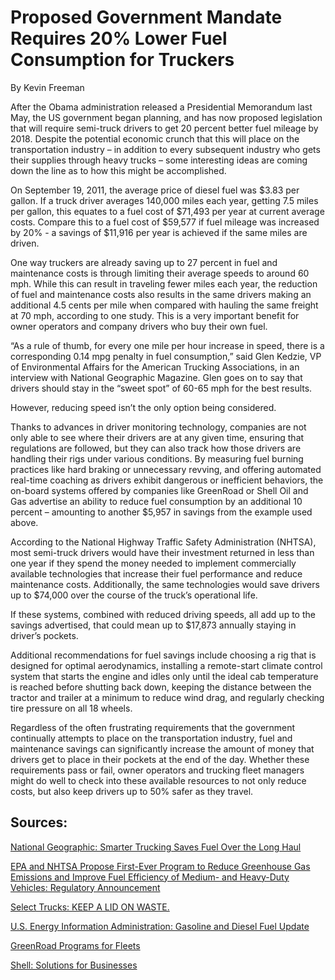 # Proposed Government Mandate Requires 20% Lower Fuel Consumption for Truckers 

By Kevin Freeman

After the Obama administration released a Presidential Memorandum last May, the US government began planning, and has now proposed legislation that will require semi-truck drivers to get 20 percent better fuel mileage by 2018. Despite the potential economic crunch that this will place on the transportation industry – in addition to every subsequent industry who gets their supplies through heavy trucks – some interesting ideas are coming down the line as to how this might be accomplished.

On September 19, 2011, the average price of diesel fuel was $3.83 per gallon. If a truck driver averages 140,000 miles each year, getting 7.5 miles per gallon, this equates to a fuel cost of $71,493 per year at current average costs. Compare this to a fuel cost of $59,577 if fuel mileage was increased by 20% - a savings of $11,916 per year is achieved if the same miles are driven. 

One way truckers are already saving up to 27 percent in fuel and maintenance costs is through limiting their average speeds to around 60 mph. While this can result in traveling fewer miles each year, the reduction of fuel and maintenance costs also results in the same drivers making an additional 4.5 cents per mile when compared with hauling the same freight at 70 mph, according to one study. This is a very important benefit for owner operators and company drivers who buy their own fuel.  

“As a rule of thumb, for every one mile per hour increase in speed, there is a corresponding 0.14 mpg penalty in fuel consumption,” said Glen Kedzie, VP of Environmental Affairs for the American Trucking Associations, in an interview with National Geographic Magazine. Glen goes on to say that drivers should stay in the “sweet spot” of 60-65 mph for the best results. 

However, reducing speed isn’t the only option being considered. 

Thanks to advances in driver monitoring technology, companies are not only able to see where their drivers are at any given time, ensuring that regulations are followed, but they can also track how those drivers are handling their rigs under various conditions. By measuring fuel burning practices like hard braking or unnecessary revving, and offering automated real-time coaching as drivers exhibit dangerous or inefficient behaviors, the on-board systems offered by companies like GreenRoad or Shell Oil and Gas advertise an ability to reduce fuel consumption by an additional 10 percent – amounting to another $5,957 in savings from the example used above. 

According to the National Highway Traffic Safety Administration (NHTSA), most semi-truck drivers would have their investment returned in less than one year if they spend the money needed to implement commercially available technologies that increase their fuel performance and reduce maintenance costs. Additionally, the same technologies would save drivers up to $74,000 over the course of the truck’s operational life. 

If these systems, combined with reduced driving speeds, all add up to the savings advertised, that could mean up to $17,873 annually staying in driver’s pockets. 

Additional recommendations for fuel savings include choosing a rig that is designed for optimal aerodynamics, installing a remote-start climate control system that starts the engine and idles only until the ideal cab temperature is reached before shutting back down, keeping the distance between the tractor and trailer at a minimum to reduce wind drag, and regularly checking tire pressure on all 18 wheels.

Regardless of the often frustrating requirements that the government continually attempts to place on the transportation industry, fuel and maintenance savings can significantly increase the amount of money that drivers get to place in their pockets at the end of the day. Whether these requirements pass or fail, owner operators and trucking fleet managers might do well to check into these available resources to not only reduce costs, but also keep drivers up to 50% safer as they travel.

## Sources:

[National Geographic: Smarter Trucking Saves Fuel Over the Long Haul](http://news.nationalgeographic.com/news/energy/2011/09/110923-fuel-economy-for-trucks/)

[EPA and NHTSA Propose First-Ever Program to Reduce Greenhouse Gas Emissions and Improve Fuel Efficiency of Medium- and Heavy-Duty Vehicles: Regulatory Announcement](http://www.nhtsa.gov/staticfiles/rulemaking/pdf/cafe/CAFE2014-18TrucksFactSheet-v1.pdf)

[Select Trucks: KEEP A LID ON WASTE.](http://www.selectrucks.com/truckingtips/efficientdriving.aspx)

[U.S. Energy Information Administration: Gasoline and Diesel Fuel Update](http://205.254.135.24/oog/info/gdu/gasdiesel.asp)

[GreenRoad Programs for Fleets](http://www.greenroad.com/programs/for-fleets/)

[Shell: Solutions for Businesses](http://www.shell.co.uk/home/content/gbr/productsservices/ontheroad/cardservices/shellfuelcardforbusiness/trucksandcoachestpkg/euroshellcardoffer/fuelsavepartnertpkg/)

